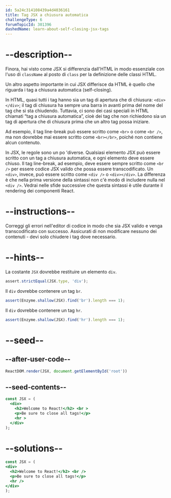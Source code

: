 ```yaml
---
id: 5a24c314108439a4d4036161
title: Tag JSX a chiusura automatica
challengeType: 6
forumTopicId: 301396
dashedName: learn-about-self-closing-jsx-tags
---
```


# --description--

Finora, hai visto come JSX si differenzia dall'HTML in modo essenziale con l'uso di `className` al posto di `class` per la definizione delle classi HTML.

Un altro aspetto importante in cui JSX differisce da HTML è quello che riguarda i tag a chiusura automatica (self-closing).

In HTML, quasi tutti i tag hanno sia un tag di apertura che di chiusura: `<div></div>`; il tag di chiusura ha sempre una barra in avanti prima del nome del tag che si sta chiudendo. Tuttavia, ci sono dei casi speciali in HTML chiamati “tag a chiusura automatica”, cioè dei tag che non richiedono sia un tag di apertura che di chiusura prima che un altro tag possa iniziare.

Ad esempio, il tag line-break può essere scritto come `<br>` o come `<br />`, ma non dovrebbe mai essere scritto come `<br></br>`, poiché non contiene alcun contenuto.

In JSX, le regole sono un po 'diverse. Qualsiasi elemento JSX può essere scritto con un tag a chiusura automatica, e ogni elemento deve essere chiuso. Il tag line-break, ad esempio, deve essere sempre scritto come `<br />` per essere codice JSX valido che possa essere transcodificato. Un `<div>`, invece, può essere scritto come `<div />` o `<div></div>`. La differenza è che nella prima versione della sintassi non c'è modo di includere nulla nel `<div />`. Vedrai nelle sfide successive che questa sintassi è utile durante il rendering dei componenti React.

# --instructions--

Correggi gli errori nell'editor di codice in modo che sia JSX valido e venga transcodificato con successo. Assicurati di non modificare nessuno dei contenuti - devi solo chiudere i tag dove necessario.

# --hints--

La costante `JSX` dovrebbe restituire un elemento `div`.

```js
assert.strictEqual(JSX.type, 'div');
```

Il `div` dovrebbe contenere un tag `br`.

```js
assert(Enzyme.shallow(JSX).find('br').length === 1);
```

Il `div` dovrebbe contenere un tag `hr`.

```js
assert(Enzyme.shallow(JSX).find('hr').length === 1);
```

# --seed--

## --after-user-code--

```jsx
ReactDOM.render(JSX, document.getElementById('root'))
```

## --seed-contents--

```jsx
const JSX = (
  <div>
    <h2>Welcome to React!</h2> <br >
    <p>Be sure to close all tags!</p>
    <hr >
  </div>
);
```

# --solutions--

```jsx
const JSX = (
<div>
  <h2>Welcome to React!</h2> <br />
  <p>Be sure to close all tags!</p>
  <hr />
</div>
);
```
